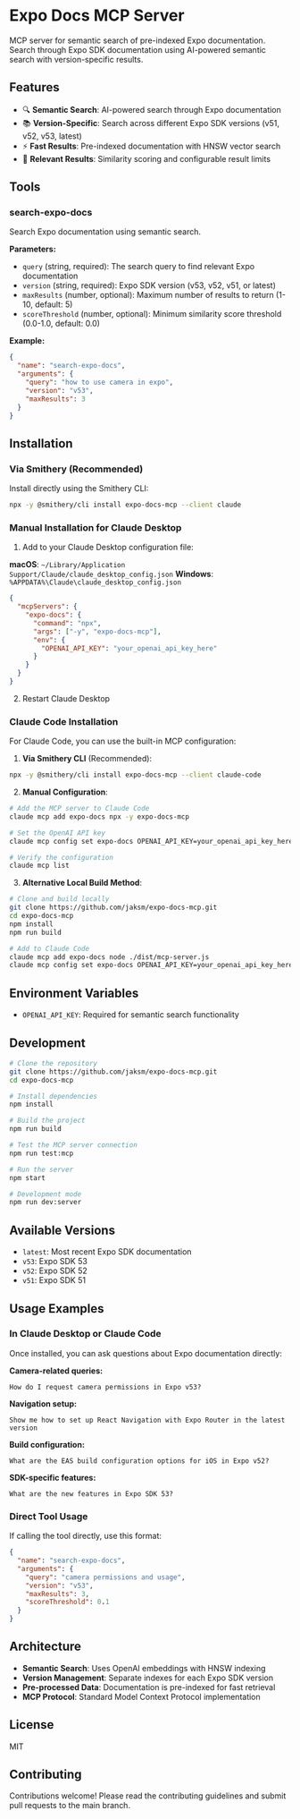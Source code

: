 # Expo Docs MCP Server

MCP server for semantic search of pre-indexed Expo documentation. Search through Expo SDK documentation using AI-powered semantic search with version-specific results.

## Features

- 🔍 **Semantic Search**: AI-powered search through Expo documentation
- 📚 **Version-Specific**: Search across different Expo SDK versions (v51, v52, v53, latest)
- ⚡ **Fast Results**: Pre-indexed documentation with HNSW vector search
- 🎯 **Relevant Results**: Similarity scoring and configurable result limits

## Tools

### search-expo-docs

Search Expo documentation using semantic search.

**Parameters:**
- `query` (string, required): The search query to find relevant Expo documentation
- `version` (string, required): Expo SDK version (v53, v52, v51, or latest)
- `maxResults` (number, optional): Maximum number of results to return (1-10, default: 5)
- `scoreThreshold` (number, optional): Minimum similarity score threshold (0.0-1.0, default: 0.0)

**Example:**
```json
{
  "name": "search-expo-docs",
  "arguments": {
    "query": "how to use camera in expo",
    "version": "v53",
    "maxResults": 3
  }
}
```

## Installation

### Via Smithery (Recommended)

Install directly using the Smithery CLI:

```bash
npx -y @smithery/cli install expo-docs-mcp --client claude
```

### Manual Installation for Claude Desktop

1. Add to your Claude Desktop configuration file:

**macOS**: `~/Library/Application Support/Claude/claude_desktop_config.json`
**Windows**: `%APPDATA%\Claude\claude_desktop_config.json`

```json
{
  "mcpServers": {
    "expo-docs": {
      "command": "npx",
      "args": ["-y", "expo-docs-mcp"],
      "env": {
        "OPENAI_API_KEY": "your_openai_api_key_here"
      }
    }
  }
}
```

2. Restart Claude Desktop

### Claude Code Installation

For Claude Code, you can use the built-in MCP configuration:

1. **Via Smithery CLI** (Recommended):
```bash
npx -y @smithery/cli install expo-docs-mcp --client claude-code
```

2. **Manual Configuration**:
```bash
# Add the MCP server to Claude Code
claude mcp add expo-docs npx -y expo-docs-mcp

# Set the OpenAI API key
claude mcp config set expo-docs OPENAI_API_KEY=your_openai_api_key_here

# Verify the configuration
claude mcp list
```

3. **Alternative Local Build Method**:
```bash
# Clone and build locally
git clone https://github.com/jaksm/expo-docs-mcp.git
cd expo-docs-mcp
npm install
npm run build

# Add to Claude Code
claude mcp add expo-docs node ./dist/mcp-server.js
claude mcp config set expo-docs OPENAI_API_KEY=your_openai_api_key_here
```

## Environment Variables

- `OPENAI_API_KEY`: Required for semantic search functionality

## Development

```bash
# Clone the repository
git clone https://github.com/jaksm/expo-docs-mcp.git
cd expo-docs-mcp

# Install dependencies
npm install

# Build the project
npm run build

# Test the MCP server connection
npm run test:mcp

# Run the server
npm start

# Development mode
npm run dev:server
```

## Available Versions

- `latest`: Most recent Expo SDK documentation
- `v53`: Expo SDK 53
- `v52`: Expo SDK 52  
- `v51`: Expo SDK 51

## Usage Examples

### In Claude Desktop or Claude Code

Once installed, you can ask questions about Expo documentation directly:

**Camera-related queries:**
```
How do I request camera permissions in Expo v53?
```

**Navigation setup:**
```
Show me how to set up React Navigation with Expo Router in the latest version
```

**Build configuration:**
```
What are the EAS build configuration options for iOS in Expo v52?
```

**SDK-specific features:**
```
What are the new features in Expo SDK 53?
```

### Direct Tool Usage

If calling the tool directly, use this format:

```json
{
  "name": "search-expo-docs",
  "arguments": {
    "query": "camera permissions and usage",
    "version": "v53",
    "maxResults": 3,
    "scoreThreshold": 0.1
  }
}
```

## Architecture

- **Semantic Search**: Uses OpenAI embeddings with HNSW indexing
- **Version Management**: Separate indexes for each Expo SDK version
- **Pre-processed Data**: Documentation is pre-indexed for fast retrieval
- **MCP Protocol**: Standard Model Context Protocol implementation

## License

MIT

## Contributing

Contributions welcome! Please read the contributing guidelines and submit pull requests to the main branch.